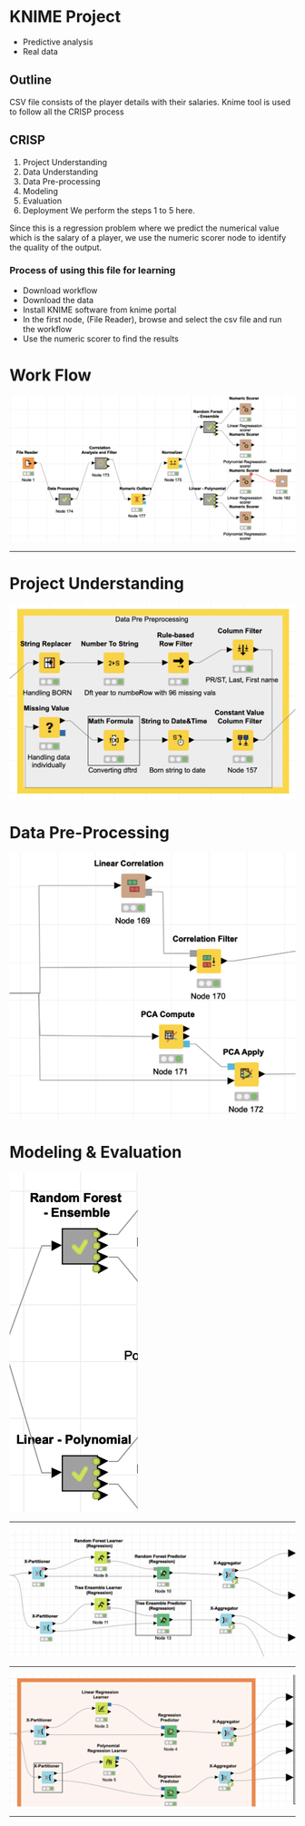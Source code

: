 # KNIME Project
* Predictive analysis
* Real data

## Outline
CSV file consists of the player details with their salaries.
Knime tool is used to follow all the CRISP process

## CRISP
1. Project Understanding
2. Data Understanding
3. Data Pre-processing
4. Modeling
5. Evaluation
6. Deployment
We perform the steps 1 to 5 here.

Since this is a regression problem where we predict the numerical value which is the salary of a player, we use the numeric scorer node to identify the quality of the output.

### Process of using this file for learning
* Download workflow
* Download the data
* Install KNIME software from knime portal
* In the first node, (File Reader), browse and select the csv file and run the workflow
* Use the numeric scorer to find the results

# Work Flow
![Full Workflow](./Images/Full.png)

***

# Project Understanding
![Project Understanding](./Images/1.png)

# Data Pre-Processing
![Data pre processing](./Images/2.png)




# Modeling & Evaluation
![Meta nodes](./Images/3.png)
***
![Modeling I](./Images/4.png)
***
![Modeling II](./Images/5.png)
***
